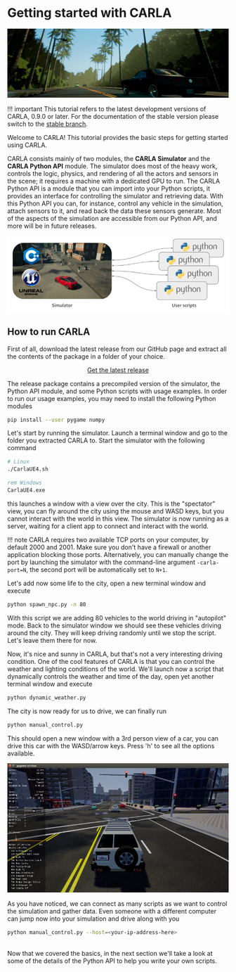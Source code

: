 <h1>Getting started with CARLA</h1>

![Welcome to CARLA](img/welcome.png)

!!! important
    This tutorial refers to the latest development versions of CARLA, 0.9.0 or
    later. For the documentation of the stable version please switch to the
    [stable branch](https://carla.readthedocs.io/en/stable/getting_started/).

Welcome to CARLA! This tutorial provides the basic steps for getting started
using CARLA.

CARLA consists mainly of two modules, the **CARLA Simulator** and the **CARLA
Python API** module. The simulator does most of the heavy work, controls the
logic, physics, and rendering of all the actors and sensors in the scene; it
requires a machine with a dedicated GPU to run. The CARLA Python API is a module
that you can import into your Python scripts, it provides an interface for
controlling the simulator and retrieving data. With this Python API you can, for
instance, control any vehicle in the simulation, attach sensors to it, and read
back the data these sensors generate. Most of the aspects of the simulation are
accessible from our Python API, and more will be in future releases.

![CARLA Modules](img/carla_modules.png)

<h2>How to run CARLA</h2>

First of all, download the latest release from our GitHub page and extract all
the contents of the package in a folder of your choice.

<!-- Latest release button -->
<p align="middle"><a href="https://github.com/carla-simulator/carla/blob/master/Docs/download.md" target="_blank" class="btn btn-neutral" title="Go to the latest CARLA release"><span class="icon icon-github"></span> Get the latest release</a></p>

The release package contains a precompiled version of the simulator, the Python
API module, and some Python scripts with usage examples. In order to run our
usage examples, you may need to install the following Python modules

```sh
pip install --user pygame numpy
```

Let's start by running the simulator. Launch a terminal window and go to the
folder you extracted CARLA to. Start the simulator with the following command

```sh
# Linux
./CarlaUE4.sh
```

```cmd
rem Windows
CarlaUE4.exe
```

this launches a window with a view over the city. This is the "spectator"
view, you can fly around the city using the mouse and WASD keys, but you cannot
interact with the world in this view. The simulator is now running as a server,
waiting for a client app to connect and interact with the world.

!!! note
    CARLA requires two available TCP ports on your computer, by default 2000 and
    2001. Make sure you don't have a firewall or another application blocking
    those ports. Alternatively, you can manually change the port by launching
    the simulator with the command-line argument `-carla-port=N`, the second
    port will be automatically set to `N+1`.

Let's add now some life to the city, open a new terminal window and execute

```sh
python spawn_npc.py -n 80
```

With this script we are adding 80 vehicles to the world driving in "autopilot"
mode. Back to the simulator window we should see these vehicles driving around
the city. They will keep driving randomly until we stop the script. Let's leave
them there for now.

Now, it's nice and sunny in CARLA, but that's not a very interesting driving
condition. One of the cool features of CARLA is that you can control the weather
and lighting conditions of the world. We'll launch now a script that dynamically
controls the weather and time of the day, open yet another terminal window and
execute

```sh
python dynamic_weather.py
```

The city is now ready for us to drive, we can finally run

```sh
python manual_control.py
```

This should open a new window with a 3rd person view of a car, you can drive
this car with the WASD/arrow keys. Press 'h' to see all the options available.

![manual_control.py](img/manual_control.png)

As you have noticed, we can connect as many scripts as we want to control the
simulation and gather data. Even someone with a different computer can jump now
into your simulation and drive along with you

```sh
python manual_control.py --host=<your-ip-address-here>
```

<br>
Now that we covered the basics, in the next section we'll take a look at some of
the details of the Python API to help you write your own scripts.

